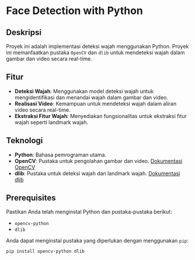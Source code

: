 # Face Detection with Python

## Deskripsi

Proyek ini adalah implementasi deteksi wajah menggunakan Python. Proyek ini memanfaatkan pustaka `OpenCV` dan `dlib` untuk mendeteksi wajah dalam gambar dan video secara real-time.

## Fitur

- **Deteksi Wajah**: Menggunakan model deteksi wajah untuk mengidentifikasi dan menandai wajah dalam gambar dan video.
- **Realisasi Video**: Kemampuan untuk mendeteksi wajah dalam aliran video secara real-time.
- **Ekstraksi Fitur Wajah**: Menyediakan fungsionalitas untuk ekstraksi fitur wajah seperti landmark wajah.

## Teknologi

- **Python**: Bahasa pemrograman utama.
- **OpenCV**: Pustaka untuk pengolahan gambar dan video. [Dokumentasi OpenCV](https://docs.opencv.org/)
- **dlib**: Pustaka untuk deteksi wajah dan landmark wajah. [Dokumentasi dlib](http://dlib.net/)

## Prerequisites

Pastikan Anda telah menginstal Python dan pustaka-pustaka berikut:

- `opencv-python`
- `dlib`

Anda dapat menginstal pustaka yang diperlukan dengan menggunakan `pip`:

```bash
pip install opencv-python dlib
